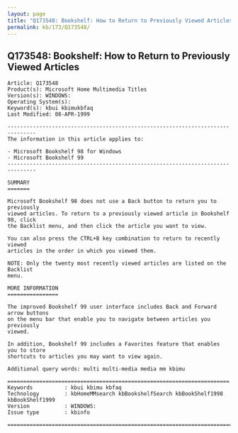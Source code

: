 ```yaml
---
layout: page
title: "Q173548: Bookshelf: How to Return to Previously Viewed Articles"
permalink: kb/173/Q173548/
---
```


## Q173548: Bookshelf: How to Return to Previously Viewed Articles

	Article: Q173548
	Product(s): Microsoft Home Multimedia Titles
	Version(s): WINDOWS:
	Operating System(s): 
	Keyword(s): kbui kbimukbfaq
	Last Modified: 08-APR-1999
	
	-------------------------------------------------------------------------------
	The information in this article applies to:
	
	- Microsoft Bookshelf 98 for Windows 
	- Microsoft Bookshelf 99 
	-------------------------------------------------------------------------------
	
	SUMMARY
	=======
	
	Microsoft Bookshelf 98 does not use a Back button to return you to previously
	viewed articles. To return to a previously viewed article in Bookshelf 98, click
	the Backlist menu, and then click the article you want to view.
	
	You can also press the CTRL+B key combination to return to recently viewed
	articles in the order in which you viewed them.
	
	NOTE: Only the twenty most recently viewed articles are listed on the Backlist
	menu.
	
	MORE INFORMATION
	================
	
	The improved Bookshelf 99 user interface includes Back and Forward arrow buttons
	on the menu bar that enable you to navigate between articles you previously
	viewed.
	
	In addition, Bookshelf 99 includes a Favorites feature that enables you to store
	shortcuts to articles you may want to view again.
	
	Additional query words: multi multi-media media mm kbimu
	
	======================================================================
	Keywords          : kbui kbimu kbfaq
	Technology        : kbHomeMMsearch kbBookshelfSearch kbBookShelf1998 kbBookShelf1999
	Version           : WINDOWS:
	Issue type        : kbinfo
	
	=============================================================================
	
